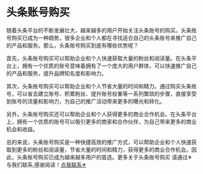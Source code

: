 # 头条账号购买

随着头条平台的不断发展壮大，越来越多的用户开始关注头条账号的购买。头条账号购买已成为一种趋势，很多企业和个人都在寻找适合自己的头条账号来推广自己的产品和服务。那么，头条账号购买到底有哪些优势呢？

首先，头条账号购买可以帮助企业和个人快速获取大量的粉丝和阅读量。在头条平台上，拥有一个优质的账号意味着拥有了一个庞大的用户群体，可以快速推广自己的产品和服务，提升品牌知名度和影响力。

其次，头条账号购买可以帮助企业和个人节省大量的时间和精力。通过购买头条账号，可以省去建立账号、积累粉丝、提升账号权重等一系列繁琐的步骤，直接享受到账号的流量和影响力，为自己的推广活动带来更多的曝光和转化。

另外，头条账号购买还可以帮助企业和个人获得更多的商业合作机会。在头条平台上，拥有一个优质的账号可以吸引更多的商家和合作伙伴，为自己带来更多的商业机会和收益。

总的来说，头条账号购买是一种快捷高效的推广方式，可以帮助企业和个人快速获取到更多的粉丝和阅读量，节省大量的时间和精力，获得更多的商业合作机会。因此，头条账号购买已成为越来越多用户的首选。更多关于头条账号购买 请通过✈与我们联系,感谢阅读！[点我联系✈](https://wap.G208.com)